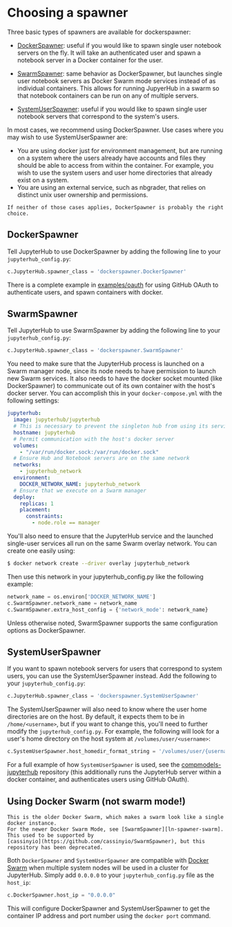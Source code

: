 # Choosing a spawner

Three basic types of spawners are available for dockerspawner:

- [DockerSpawner][ln-spawner-docker]: useful if you would like to spawn
  single user notebook servers on the fly. It will take an
  authenticated user and spawn a notebook server in a Docker container
  for the user.

- [SwarmSpawner][ln-spawner-swarm]: same behavior as DockerSpawner, but
  launches single user notebook servers as Docker Swarm mode services
  instead of as individual containers. This allows for running JupyerHub
  in a swarm so that notebook containers can be run on any of multiple
  servers.

- [SystemUserSpawner][ln-spawner-sysusr]: useful if you would like to
  spawn single user notebook servers that correspond to the system's
  users.

[ln-spawner-docker]: #dockerspawner
[ln-spawner-swarm]: #swarmspawner
[ln-spawner-sysusr]: #systemuserspawner

In most cases, we recommend using DockerSpawner. Use cases where you
may wish to use SystemUserSpawner are:

- You are using docker just for environment management, but are running
  on a system where the users already have accounts and files they
  should be able to access from within the container. For example, you
  wish to use the system users and user home directories that
  already exist on a system.
- You are using an external service, such as nbgrader, that relies on
  distinct unix user ownership and permissions.

```{note}
If neither of those cases applies, DockerSpawner is probably the right
choice.
```

## DockerSpawner

Tell JupyterHub to use DockerSpawner by adding the following line to
your `jupyterhub_config.py`:

```python
c.JupyterHub.spawner_class = 'dockerspawner.DockerSpawner'
```

There is a complete example in [examples/oauth](https://github.com/jupyterhub/dockerspawner/tree/HEAD/examples/oauth)
for using GitHub OAuth to authenticate users, and spawn containers with docker.

## SwarmSpawner

Tell JupyterHub to use SwarmSpawner by adding the following line to
your `jupyterhub_config.py`:

```python
c.JupyterHub.spawner_class = 'dockerspawner.SwarmSpawner'
```

You need to make sure that the JupyterHub process is launched on a Swarm manager
node, since its node needs to have permission to launch new Swarm services. It also
needs to have the docker socket mounted (like DockerSpawner) to communicate out of its
own container with the host's docker server. You can accomplish this in your
`docker-compose.yml` with the following settings:

```yaml
jupyterhub:
  image: jupyterhub/jupyterhub
  # This is necessary to prevent the singleton hub from using its service number as its hostname
  hostname: jupyterhub
  # Permit communication with the host's docker server
  volumes:
    - "/var/run/docker.sock:/var/run/docker.sock"
  # Ensure Hub and Notebook servers are on the same network
  networks:
    - jupyterhub_network
  environment:
    DOCKER_NETWORK_NAME: jupyterhub_network
  # Ensure that we execute on a Swarm manager
  deploy:
    replicas: 1
    placement:
      constraints:
        - node.role == manager
```

You'll also need to ensure that the JupyterHub service and the launched single-user
services all run on the same Swarm overlay network. You can create one easily using:

```bash
$ docker network create --driver overlay jupyterhub_network
```

Then use this network in your jupyterhub_config.py like the following example:

```python
network_name = os.environ['DOCKER_NETWORK_NAME']
c.SwarmSpawner.network_name = network_name
c.SwarmSpawner.extra_host_config = {'network_mode': network_name}
```

Unless otherwise noted, SwarmSpawner supports the same configuration options as DockerSpawner.

## SystemUserSpawner

If you want to spawn notebook servers for users that correspond to system users,
you can use the SystemUserSpawner instead. Add the following to your
`jupyterhub_config.py`:

```python
c.JupyterHub.spawner_class = 'dockerspawner.SystemUserSpawner'
```

The SystemUserSpawner will also need to know where the user home directories
are on the host. By default, it expects them to be in `/home/<username>`, but if
you want to change this, you'll need to further modify the
`jupyterhub_config.py`. For example, the following will look for a user's home
directory on the host system at `/volumes/user/<username>`:

```python
c.SystemUserSpawner.host_homedir_format_string = '/volumes/user/{username}'
```

For a full example of how `SystemUserSpawner` is used, see the
[compmodels-jupyterhub](https://github.com/jhamrick/compmodels-jupyterhub)
repository (this additionally runs the JupyterHub server within a docker
container, and authenticates users using GitHub OAuth).

## Using Docker Swarm (not swarm mode!)

```{note}
This is the older Docker Swarm, which makes a swarm look like a single docker instance.
For the newer Docker Swarm Mode, see [SwarmSpawner][ln-spawner-swarm]. This used to be supported by
[cassinyio](https://github.com/cassinyio/SwarmSpawner), but this repository has been deprecated.
```

Both `DockerSpawner` and `SystemUserSpawner` are compatible with
[Docker Swarm](https://docs.docker.com/swarm/) when multiple system
nodes will be used in a cluster for JupyterHub. Simply add `0.0.0.0`
to your `jupyterhub_config.py` file as the `host_ip`:

```python
c.DockerSpawner.host_ip = "0.0.0.0"
```

This will configure DockerSpawner and SystemUserSpawner to get
the container IP address and port number using the `docker port`
command.
